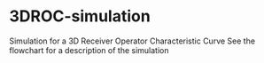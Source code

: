 # 3DROC-simulation
Simulation for a 3D Receiver Operator Characteristic Curve
See the flowchart for a description of the simulation

